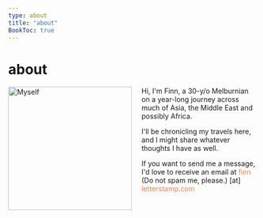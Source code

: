 ```yaml
---
type: about
title: "about"
BookToc: true
---
```

# about

<img src="/images/myself.jpg" width="250" alt="Myself" style="float:left; margin-right:20px; padding-bottom: 20px;" /> Hi, I'm Finn, a 30-y/o Melburnian on a year-long journey across much of Asia, the Middle East and possibly Africa. 

I'll be chronicling my travels here, and I might share whatever thoughts I have as well.

If you want to send me a message, I'd love to receive an email at <span style="color: #FF7F50;">finn</span> <span class="nospam"> (Do not spam me, please.) </span> [at] <span style="color: #FF7F50;">letterstamp.com</span>